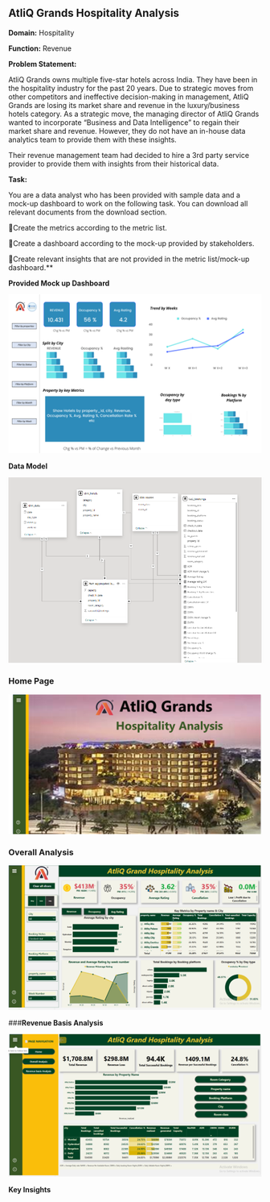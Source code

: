 ## **AtliQ Grands Hospitality Analysis**

**Domain:**  Hospitality 

**Function:** Revenue

**Problem Statement:**

AtliQ Grands owns multiple five-star hotels across India. They have been in the hospitality industry for the past 20 years. Due to strategic moves from other competitors and ineffective decision-making in management, AtliQ Grands are losing its market share and revenue in the luxury/business hotels category. As a strategic move, the managing director of AtliQ Grands wanted to incorporate “Business and Data Intelligence” to regain their market share and revenue. However, they do not have an in-house data analytics team to provide them with these insights.

Their revenue management team had decided to hire a 3rd party service provider to provide them with insights from their historical data.

**Task:** 

You are a data analyst who has been provided with sample data and a mock-up dashboard to work on the following task. You can download all relevant documents from the download section.

🎯Create the metrics according to the metric list.

🎯Create a dashboard according to the mock-up provided by stakeholders.

🎯Create relevant insights that are not provided in the metric list/mock-up dashboard.**

**Provided Mock up Dashboard**

![Mock Up Dashboard](https://raw.githubusercontent.com/kalpanasanikommu/POWER_BI/main/AtliQ%20grands%20Hospitality%20Analysis/mock%20up%20dashboard_atliq%20grands.png)


**Data Model**

![Hospitality Data Model](https://raw.githubusercontent.com/kalpanasanikommu/POWER_BI/main/AtliQ%20grands%20Hospitality%20Analysis/Hospitality_Data%20Model.png)


### **Home Page**

![Home Page](https://raw.githubusercontent.com/kalpanasanikommu/POWER_BI/main/AtliQ%20grands%20Hospitality%20Analysis/Home%20page.png)


### **Overall Analysis**

![Overall Analysis](https://raw.githubusercontent.com/kalpanasanikommu/POWER_BI/main/AtliQ%20grands%20Hospitality%20Analysis/Overall%20Analysis.png)


###**Revenue Basis Analysis**

![Revenue Basis Analysis](https://raw.githubusercontent.com/kalpanasanikommu/POWER_BI/main/AtliQ%20grands%20Hospitality%20Analysis/Revenue%20Basis%20Analysis.png)


**Key Insights**
